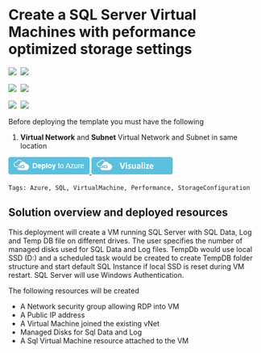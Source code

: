 # Create a SQL Server Virtual Machines with peformance optimized storage settings

<IMG SRC="https://azbotstorage.blob.core.windows.net/badges/101-sql-vm-new-storage/PublicLastTestDate.svg" />&nbsp;
<IMG SRC="https://azbotstorage.blob.core.windows.net/badges/101-sql-vm-new-storage/PublicDeployment.svg" />&nbsp;

<IMG SRC="https://azbotstorage.blob.core.windows.net/badges/101-sql-vm-new-storage/FairfaxLastTestDate.svg" />&nbsp;
<IMG SRC="https://azbotstorage.blob.core.windows.net/badges/101-sql-vm-new-storage/FairfaxDeployment.svg" />&nbsp;

<IMG SRC="https://azbotstorage.blob.core.windows.net/badges/101-sql-vm-new-storage/BestPracticeResult.svg?" />&nbsp;
<IMG SRC="https://azbotstorage.blob.core.windows.net/badges/101-sql-vm-new-storage/CredScanResult.svg" />&nbsp;

Before deploying the template you must have the following

1. **Virtual Network** and **Subnet** Virtual Network and Subnet in same location

<a href="https://portal.azure.com/#create/Microsoft.Template/uri/https%3A%2F%2Fraw.githubusercontent.com%2FAzure%2Fazure-quickstart-templates%2Fmaster%2F101-sql-vm-new-storage%2Fazuredeploy.json" target="_blank">
    <img src="https://raw.githubusercontent.com/Azure/azure-quickstart-templates/master/1-CONTRIBUTION-GUIDE/images/deploytoazure.png"/>
</a>
<a href="http://armviz.io/#/?load=https%3A%2F%2Fraw.githubusercontent.com%2FAzure%2Fazure-quickstart-templates%2Fmaster%2F101-sql-vm-new-storage%2Fazuredeploy.json" target="_blank">
    <img src="https://raw.githubusercontent.com/Azure/azure-quickstart-templates/master/1-CONTRIBUTION-GUIDE/images/visualizebutton.png"/>
</a>

`Tags: Azure, SQL, VirtualMachine, Performance, StorageConfiguration`

## Solution overview and deployed resources

This deployment will create a VM running SQL Server with SQL Data, Log and Temp DB file on different drives.
The user specifies the number of managed disks used for SQL Data and Log files.
TempDb would use local SSD (D:) and a scheduled task would be created to create TempDB folder structure and start default SQL Instance if local SSD is reset during VM restart. 
SQL Server will use Windows Authentication.

The following resources will be created
 - A Network security group allowing RDP into VM
 - A Public IP address
 - A Virtual Machine joined the existing vNet
 - Managed Disks for Sql Data and Log 
 - A Sql Virtual Machine resource attached to the VM
